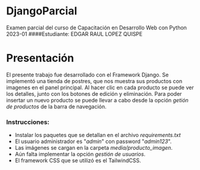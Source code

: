 # DjangoParcial
Examen parcial del curso de Capacitación en Desarrollo Web con Python 2023-01
####Estudiante: EDGAR RAUL LOPEZ QUISPE
# Presentación
El presente trabajo fue desarrollado con el Framework Django. Se implementó una tienda de postres, que nos muestra sus productos con imagenes en el panel principal. Al hacer clic en cada producto se puede ver los detalles, junto con los botones de edición y eliminación. Para poder insertar un nuevo producto se puede llevar a cabo desde la opción *getión de productos* de la barra de navegación.

### Instrucciones:

- Instalar los paquetes que se detallan en el archivo *requirements.txt*
- El usuario administrador es "*admin*" con password "*admin123*".
- Las imágenes se cargan en la carpeta *media/producto_imagen*.
- Aún falta implementar la opción *gestión de usuarios*.
- El framework CSS que se utilizó es el TailwindCSS.
